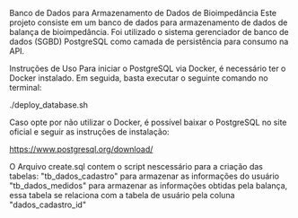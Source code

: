 Banco de Dados para Armazenamento de Dados de Bioimpedância
Este projeto consiste em um banco de dados para armazenamento de dados de balança de bioimpedância. Foi utilizado o sistema gerenciador de banco de dados (SGBD) PostgreSQL como camada de persistência para consumo na API.

Instruções de Uso
Para iniciar o PostgreSQL via Docker, é necessário ter o Docker instalado. Em seguida, basta executar o seguinte comando no terminal:

./deploy_database.sh

Caso opte por não utilizar o Docker, é possível baixar o PostgreSQL no site oficial e seguir as instruções de instalação:

https://www.postgresql.org/download/

O Arquivo create.sql contem o script nescessário para a criação das tabelas: 
"tb_dados_cadastro" para armazenar as informações do usuário
"tb_dados_medidos" para armazenar as informações obtidas pela balança, essa tabela se relaciona com a tabela de usuário pela coluna "dados_cadastro_id"